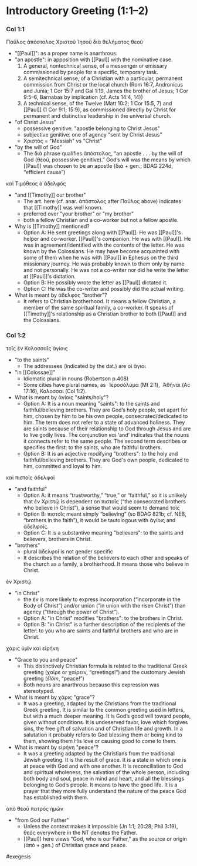 # Introductory Greeting (1:1–2)
### Col 1:1

Παῦλος ἀπόστολος Χριστοῦ Ἰησοῦ διὰ θελήματος θεοῦ
- "[[Paul]]": as a proper name is anarthrous.
- "an apostle": in apposition with [[Paul]] with the nominative case.
	1. A general, nontechnical sense, of a messenger or emissary commissioned by people for a specific, temporary task.
	2. A semitechnical sense, of a Christian with a particular, permanent commission from Christ or the local church (Rom 16:7, Andronicus and Junia; 1 Cor 15:7 and Gal 1:19, James the brother of Jesus; 1 Cor 9:5–6, Barnabas by implication (cf. Acts 14:4, 14))
	3. A technical sense, of the Twelve (Matt 10:2; 1 Cor 15:5, 7) and [[Paul]] (1 Cor 9:1; 15:9), as commissioned directly by Christ for permanent and distinctive leadership in the universal church. 
- "of Christ Jesus" 
	- possessive genitive: "apostle belonging to Christ Jesus"
	- subjective genitive: one of agency "sent by Christ Jesus"
	- Χριστός = "Messiah" vs "Christ"
- "by the will of God"
	- The διά phrase qualifies ἀπόστολος, “an apostle . . . by the will of God (θεοῦ, possessive genitive).” God’s will was the means by which [[Paul]] was chosen to be an apostle (διά + gen.; BDAG 224d, “efficient cause”)

καὶ Τιμόθεος ὁ ἀδελφός
- "and [[Timothy]] our brother" 
	- The art. here (cf. anar. ἀπόστολος after Παῦλος above) indicates that [[Timothy]] was well known.
	- preferred over "your brother" or "my brother"
	- both a fellow Christian and a co-worker but not a fellow apostle.
- Why is [[Timothy]] mentioned?
	- Option A: He sent greetings along with [[Paul]]. He was [[Paul]]'s helper and co-worker. [[Paul]]'s companion. He was with [[Paul]]. He was in agreement/identified with the contents of the letter. He was known by the Colossians. He may have become acquainted with some of them when he was with [[Paul]] in Ephesus on the third missionary journey. He was probably known to them only by name and not personally. He was not a co-writer nor did he write the letter at [[Paul]]'s dictation.
	- Option B: He possibly wrote the letter as [[Paul]] dictated it.
	- Option C: He was the co-writer and possibly did the actual writing.
- What is meant by ἀδελφός "brother"?
	- It refers to Christian brotherhood. It means a fellow Christian, a member of the same spiritual family, a co-worker. It speaks of [[Timothy]]'s relationship as a Christian brother to both [[Paul]] and the Colossians.

### Col 1:2

τοῖς ἐν Κολοσσαῖς ἁγίοις
- "to the saints"
	- The addressees (indicated by the dat.) are οἱ ἅγιοι
- "in [[Colossae]]"
	- Idiomatic plural in nouns (Robertson p.408)
	- Some cities have plural names, as  Ἰεροσόλυμα (Mt 2:1),  Ἀθῆναι (Ac 17:16), Κολοσσαί (Col 1:2).
- What is meant by ἁγίοις "saints/holy"?
	- Option A: It is a noun meaning "saints": to the saints and faithful/believing brothers. They are God’s holy people, set apart for him, chosen by him to be his own people, consecrated/dedicated to him. The term does not refer to a state of advanced holiness. They are saints because of their relationship to God through Jesus and are to live godly lives. The conjunction καί ‘and’ indicates that the nouns it connects refer to the same people. The second term describes or specifies the first: to the saints, who are faithful brothers.
	- Option B: It is an adjective modifying "brothers": to the holy and faithful/believing brothers. They are God's own people, dedicated to him, committed and loyal to him.

 καὶ πιστοῖς ἀδελφοῖ
- "and faithful"
	- Option A: it means “trustworthy,” “true,” or “faithful,” so it is unlikely that ἐν Χριστῷ is dependent on πιστοῖς (“the consecrated brothers who believe in Christ”), a sense that would seem to demand τοῖς 
	- Option B: πιστοῖς meant simply “believing” (so BDAG 821b; cf. NEB, “brothers in the faith”), it would be tautologous with ἁγίοις and ἀδελφοῖς.
	- Option C: It is a substantive meaning "believers": to the saints and believers, brothers in Christ.
- "brothers"
	- plural ἀδελφοί is not gender specific
	- It describes the relation of the believers to each other and speaks of the church as a family, a brotherhood. It means those who believe in Christ.
 
 ἐν Χριστῷ
- "in Christ"
	- the ἐν is more likely to express incorporation (“incorporate in the Body of Christ”) and/or union (“in union with the risen Christ”) than agency (“through the power of Christ”).
	- Option A: "in Christ" modifies "brothers": to the brothers in Christ.
	- Option B: "in Christ" is a further description of the recipients of the letter: to you who are saints and faithful brothers and who are in Christ.
 
 χάρις ὑμῖν καὶ εἰρήνη
- "Grace to you and peace"
	- This distinctively Christian formula is related to the traditional Greek greeting (χαῖρε or χαίρειν, “greetings!”) and the customary Jewish greeting (_šlôm_, “peace!”)
	- Both nouns are anarthrous because this expression was stereotyped.
- What is meant by χάρις "grace"?
	- It was a greeting, adapted by the Christians from the traditional Greek greeting. It is similar to the common greeting used in letters, but with a much deeper meaning. It is God’s good will toward people, given without conditions. It is undeserved favor, love which forgives sins, the free gift of salvation and of Christian life and growth. In a salutation it probably refers to God blessing them or being kind to them, showing them His love or causing good to come to them.
- What is meant by εἰρήνη "peace"?
	- It was a greeting adapted by the Christians from the traditional Jewish greeting. It is the result of grace. It is a state in which one is at peace with God and with one another. It is reconciliation to God and spiritual wholeness, the salvation of the whole person, including both body and soul, peace in mind and heart, and all the blessings belonging to God’s people. It means to have the good life. It is a prayer that they more fully understand the nature of the peace God has established with them.

 ἀπὸ θεοῦ πατρὸς ἡμῶν 
 - "from God our Father"
	- Unless the context makes it impossible (Jn 1:1; 20:28; Phil 3:19), θεός everywhere in the NT denotes the Father.
	- [[Paul]] here views “God, who is our Father,” as the source or origin (ἀπό + gen.) of Christian grace and peace.

#exegesis
